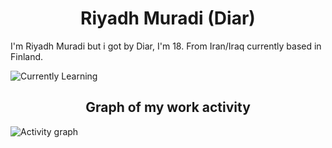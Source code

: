 <div align="center"> 
  <h1>Riyadh Muradi (Diar)</h1>
</div>
I'm Riyadh Muradi but i got by Diar, I'm 18. From Iran/Iraq currently based in Finland.

![Currently Learning](https://skillicons.dev/icons?i=java,javascript,html,css,python,idea,vscode,visualstudio)
<div align="center"> 
  <h2>Graph of my work activity</h1>
</div>

![Activity graph](https://github-readme-activity-graph.vercel.app/graph?username=Ahticc&theme=github-compact)
